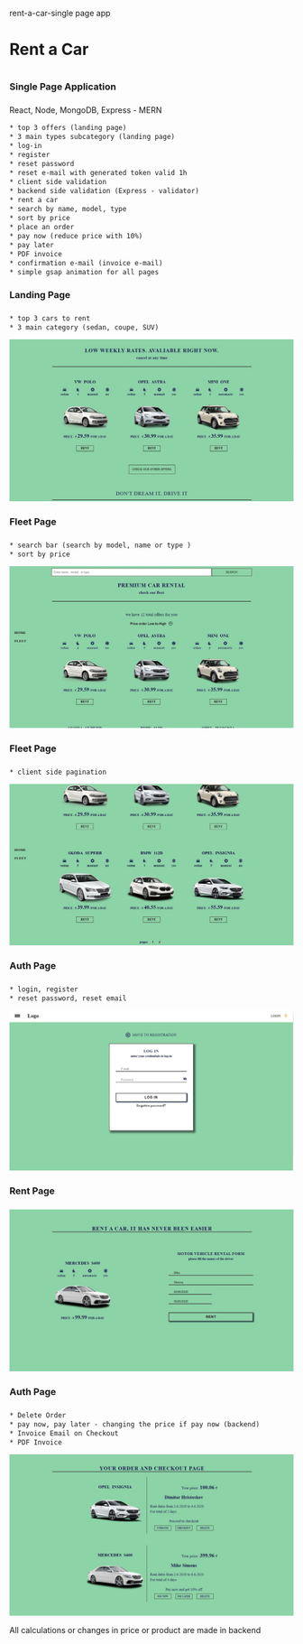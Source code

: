  rent-a-car-single page app
 # Rent a Car <h1>
 ### Single Page Application <h3>

 React, Node, MongoDB, Express - MERN

	* top 3 offers (landing page)
	* 3 main types subcategory (landing page)
	* log-in
	* register
	* reset password
	* reset e-mail with generated token valid 1h
	* client side validation
	* backend side validation (Express - validator)
	* rent a car 
	* search by name, model, type
	* sort by price
	* place an order
	* pay now (reduce price with 10%)
	* pay later
	* PDF invoice
	* confirmation e-mail (invoice e-mail)
	* simple gsap animation for all pages


 ### Landing Page <h3>
	* top 3 cars to rent
	* 3 main category (sedan, coupe, SUV)
 ![landing_page](img/landing.jpg)

 ### Fleet Page <h3>
	* search bar (search by model, name or type )
	* sort by price
 ![fleet_1](img/cars_1.jpg)

### Fleet Page <h3>
	* client side pagination
 ![fleet_2](img/cars_2.jpg)

### Auth Page <h3>
	* login, register
	* reset password, reset email
 ![login](img/login.jpg)

### Rent Page <h3>

 ![order_form](img/order_form.jpg)

### Auth Page <h3>
	* Delete Order
	* pay now, pay later - changing the price if pay now (backend)
	* Invoice Email on Checkout
	* PDF Invoice
 ![order](img/order.jpg)

All calculations or changes in price or product are made in backend
